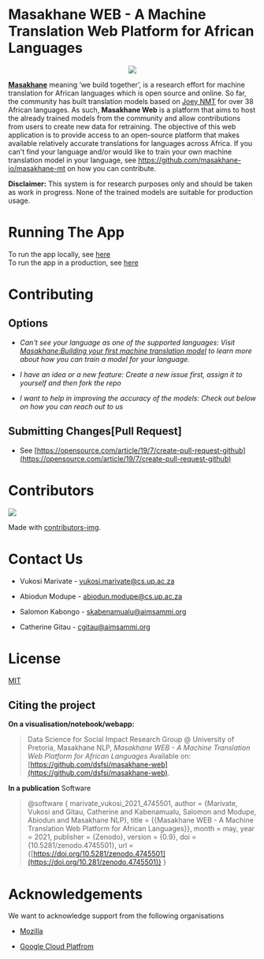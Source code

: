 # Masakhane WEB - A Machine Translation Web Platform for African Languages

<div  align="center">
<img src="https://pbs.twimg.com/profile_images/1255858628986384384/d7Lk9I-w_400x400.jpg">
</div>


[**Masakhane**](https://www.masakhane.io/) meaning ‘we build together’, is a research effort for machine translation for African languages which is open source and online. So far, the community has built translation models based on [Joey NMT](https://github.com/joeynmt/joeynmt) for over 38 African languages. As such, **Masakhane Web** is a platform that aims to host the already trained models from the community and allow contributions from users to create new data for retraining. The objective of this web application is to provide access to an open-source platform that makes available relatively accurate translations for languages across Africa. If you can't find your language and/or would like to train your own machine translation model in your language, see https://github.com/masakhane-io/masakhane-mt on how you can contribute.


**Disclaimer:** This system is for research purposes only and should be taken as work in progress. None of the trained models are suitable for production usage.

# Running The App 
To run the app locally, see [here](/docs/github_docs/start_app_locally_doc.md#running-the-app-locally)  
To run the app in a production, see [here](/docs/github_docs/start_app_prod_doc.md#running-the-app-in-production)

# Contributing


## Options

-  *Can't see your language as one of the supported languages: Visit [Masakhane:Building your first machine translation model](https://github.com/masakhane-io/masakhane-mt#building-your-first-machine-translation-model) to learn more about how you can train a model for your language.*

-  *I have an idea or a new feature: Create a new issue first, assign it to yourself and then fork the repo*

-  *I want to help in improving the accuracy of the models: Check out below on how you can reach out to us*

  

## Submitting Changes[Pull Request]

- See [https://opensource.com/article/19/7/create-pull-request-github](https://opensource.com/article/19/7/create-pull-request-github)

  

# Contributors

<a  href="https://github.com/dsfsi/masakhane-web/graphs/contributors">

<img  src="https://contrib.rocks/image?repo=dsfsi/masakhane-web"  />

</a>

  

Made with [contributors-img](https://contrib.rocks).

  
  

# Contact Us

- Vukosi Marivate - vukosi.marivate@cs.up.ac.za

- Abiodun Modupe - abiodun.modupe@cs.up.ac.za

- Salomon Kabongo - skabenamualu@aimsammi.org

- Catherine Gitau - cgitau@aimsammi.org

  

# License

[MIT](https://mit-license.org/)

  

## Citing the project

**On a visualisation/notebook/webapp:**

> Data Science for Social Impact Research Group @ University of Pretoria, Masakhane NLP, *Masakhane WEB - A Machine Translation Web Platform for African Languages* Available on: [https://github.com/dsfsi/masakhane-web](https://github.com/dsfsi/masakhane-web).

**In a publication**
Software

> @software { marivate_vukosi_2021_4745501, 
> author = {Marivate, Vukosi and Gitau, Catherine and Kabenamualu, Salomon and Modupe, Abiodun and Masakhane NLP},
> title = {{Masakhane WEB - A Machine Translation Web Platform for African Languages}}, 
> month = may, year = 2021, 
> publisher = {Zenodo}, 
> version = {0.9}, 
> doi = {10.5281/zenodo.4745501}, 
> url = {[https://doi.org/10.5281/zenodo.4745501](https://doi.org/10.281/zenodo.4745501)}
> }

  

# Acknowledgements

  

We want to acknowledge support from the following organisations

- [Mozilla](https://www.mozilla.org/en-US/moss/)

- [Google Cloud Platfrom](https://cloud.google.com/)

  
  

<!-- ### Mount GCB

  

gcloud auth application-default login

gcloud auth login

  

mkdir bucket/

gcsfuse maskhane-web-test bucket/

GOOGLE_APPLICATION_CREDENTIALS=./json.json gcsfuse maskhane-web-test bucket/

  

fusermount -u bucket/ -->